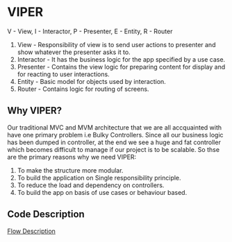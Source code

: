 
# VIPER

V - View, I - Interactor, P - Presenter, E - Entity, R - Router

1. View - Responsibility of view is to send user actions to presenter and show whatever the presenter asks it to.
2. Interactor - It has the business logic for the app specified by a use case.
3. Presenter - Contains the view logic for preparing content for display and for reacting to user interactions.
4. Entity - Basic model for objects used by interaction.
5. Router - Contains logic for routing of screens.

## Why VIPER?

Our traditional MVC and MVM architecture that we are all accquainted with have one primary problem i.e Bulky Controllers. Since all our business logic has been dumped in controller, at the end we see a huge and fat controller which becomes difficult to manage if our project is to be scalable. So thse are the primary reasons why we need VIPER:

1. To make the structure more modular.
2. To build the application on Single responsibility principle.
3. To reduce the load and dependency on controllers.
4. To build the app on basis of use cases or behaviour based.

## Code Description

[Flow Description](https://medium.com/swift-india/viper-architecture-example-in-ios-in-swift-4-6f656a441f7c)
